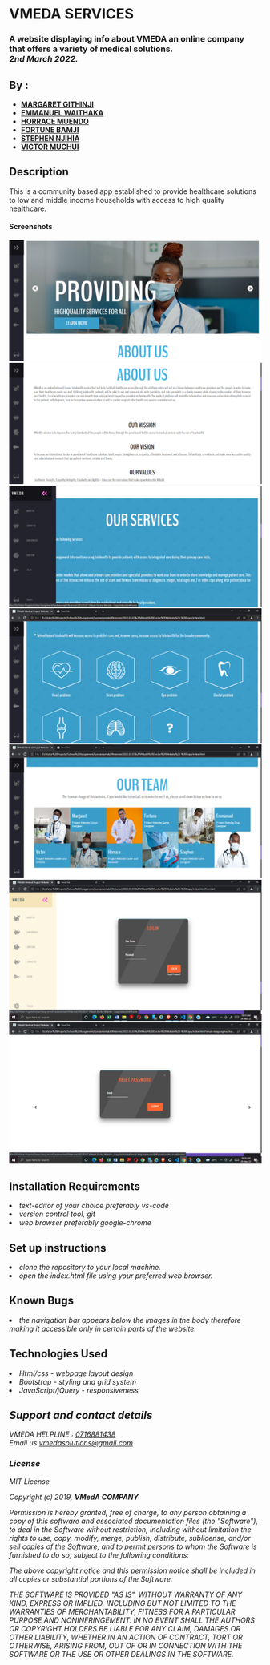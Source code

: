 # VMEDA SERVICES
### A website displaying info about VMEDA an online company that offers a variety of medical solutions.<br> <em>2nd March 2022.</em>
## By :

* [**MARGARET GITHINJI**](https://github.com/Maggielovesc/)
* [**EMMANUEL WAITHAKA**](https://github.com/EmmanuelWaithaka/)
* [**HORRACE MUENDO**](https://github.com/Horrace254/)
* [**FORTUNE BAMJI**](https://github.com/Forttim/Forttim)
* [**STEPHEN NJIHIA**](https://github.com/jaybird1982/)
* [**VICTOR MUCHUI**](https://github.com/vmuchui/)


## Description
This is a community based app established to provide healthcare solutions to low and middle income households with access to high quality healthcare.

#### Screenshots

![HOME](/screenshots/Screenshot%202022-03-29%20092906.png)
![ABOUT US](/screenshots/Screenshot%202022-03-29%20093039.png)
![OUR SERVICES](/screenshots/Screenshot%202022-03-29%20093219.png)
![HOME](/screenshots/Screenshot%202022-03-29%20093301.png)
![HOME](/screenshots/Screenshot%202022-03-29%20093329.png)
![HOME](/screenshots/Screenshot%202022-03-29%20101500.png)
![HOME](/screenshots/Screenshot%202022-03-29%20101825.png)
## Installation Requirements
   <li><em>text-editor of your choice preferably vs-code</em>
   </li>
   <li><em>version control tool, git</em></li>
   <li><em>web browser preferably google-chrome</em></li>
    

## Set up instructions

<li><em> clone the repository to your local machine.</em></li>
<li><em> open the index.html file using your preferred web browser.
</em></li>


## Known Bugs
<li><em>the navigation bar appears below the images in the body therefore making it accessible only in certain parts of the website.
</em></li>


## Technologies Used

<li><em>Html/css - webpage layout design<em></li>
<li><em>Bootstrap - styling and grid system<em></li>
<li><em>JavaScript/jQuery - responsiveness</em></li>

## Support and contact details
VMEDA HELPLINE : [0716881438]('call')<br>
Email us  [vmedasolutions@gmail.com](email)<br>

### License
*MIT License*

Copyright (c) 2019, **VMedA COMPANY**

Permission is hereby granted, free of charge, to any person obtaining a copy of this software and associated documentation files (the "Software"), to deal in the Software without restriction, including without limitation the rights to use, copy, modify, merge, publish, distribute, sublicense, and/or sell copies of the Software, and to permit persons to whom the Software is furnished to do so, subject to the following conditions:

The above copyright notice and this permission notice shall be included in all copies or substantial portions of the Software.

THE SOFTWARE IS PROVIDED "AS IS", WITHOUT WARRANTY OF ANY KIND, EXPRESS OR IMPLIED, INCLUDING BUT NOT LIMITED TO THE WARRANTIES OF MERCHANTABILITY, FITNESS FOR A PARTICULAR PURPOSE AND NONINFRINGEMENT. IN NO EVENT SHALL THE AUTHORS OR COPYRIGHT HOLDERS BE LIABLE FOR ANY CLAIM, DAMAGES OR OTHER LIABILITY, WHETHER IN AN ACTION OF CONTRACT, TORT OR OTHERWISE, ARISING FROM, OUT OF OR IN CONNECTION WITH THE SOFTWARE OR THE USE OR OTHER DEALINGS IN THE SOFTWARE.
  